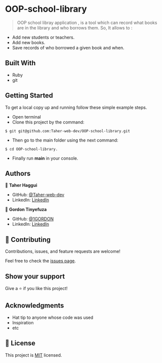 # OOP-school-library

> OOP school libray application , is a tool which can record what books are in the library and who borrows them. So, It allows to :

   - Add new students or teachers.
   - Add new books.
   - Save records of who borrowed a given book and when.

## Built With
- Ruby
- git

## Getting Started

To get a local copy up and running follow these simple example steps.
- Open terminal
- Clone this project by the command: 

```
$ git git@github.com:Taher-web-dev/OOP-school-library.git
```

- Then go to the main folder using the next command:

```
$ cd OOP-school-library.
```
- Finally run <b>main</b> in your console.


## Authors

👤 **Taher Haggui**

- GitHub: [@Taher-web-dev](https://github.com/Taher-web-dev)
- LinkedIn: [LinkedIn](https://www.linkedin.com/in/taher-haggui/)

👤 **Gordon Tinyefuza**

- GitHub: [@1GORDON](https://github.com/1GORDON)
- LinkedIn: [LinkedIn](https://www.linkedin.com/in/tinyefuza-gordon/)

## 🤝 Contributing

Contributions, issues, and feature requests are welcome!

Feel free to check the [issues page](../../issues/).

## Show your support

Give a ⭐️ if you like this project!

## Acknowledgments

- Hat tip to anyone whose code was used
- Inspiration
- etc

## 📝 License

This project is [MIT](./MIT.md) licensed.
